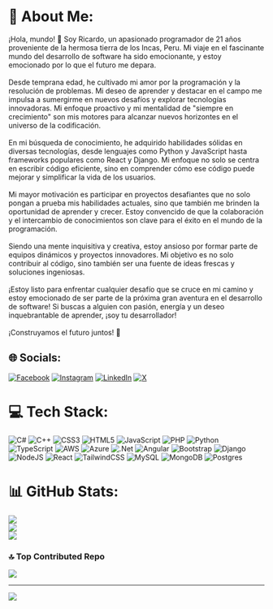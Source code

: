 # 💫 About Me:
¡Hola, mundo! 👋 Soy Ricardo, un apasionado programador de 21 años proveniente de la hermosa tierra de los Incas, Peru. Mi viaje en el fascinante mundo del desarrollo de software ha sido emocionante, y estoy emocionado por lo que el futuro me depara.<br><br>Desde temprana edad, he cultivado mi amor por la programación y la resolución de problemas. Mi deseo de aprender y destacar en el campo me impulsa a sumergirme en nuevos desafíos y explorar tecnologías innovadoras. Mi enfoque proactivo y mi mentalidad de "siempre en crecimiento" son mis motores para alcanzar nuevos horizontes en el universo de la codificación.<br><br>En mi búsqueda de conocimiento, he adquirido habilidades sólidas en diversas tecnologías, desde lenguajes como Python y JavaScript hasta frameworks populares como React y Django. Mi enfoque no solo se centra en escribir código eficiente, sino en comprender cómo ese código puede mejorar y simplificar la vida de los usuarios.<br><br>Mi mayor motivación es participar en proyectos desafiantes que no solo pongan a prueba mis habilidades actuales, sino que también me brinden la oportunidad de aprender y crecer. Estoy convencido de que la colaboración y el intercambio de conocimientos son clave para el éxito en el mundo de la programación.<br><br>Siendo una mente inquisitiva y creativa, estoy ansioso por formar parte de equipos dinámicos y proyectos innovadores. Mi objetivo es no solo contribuir al código, sino también ser una fuente de ideas frescas y soluciones ingeniosas.<br><br>¡Estoy listo para enfrentar cualquier desafío que se cruce en mi camino y estoy emocionado de ser parte de la próxima gran aventura en el desarrollo de software! Si buscas a alguien con pasión, energía y un deseo inquebrantable de aprender, ¡soy tu desarrollador!<br><br>¡Construyamos el futuro juntos! 🚀 


## 🌐 Socials:
[![Facebook](https://img.shields.io/badge/Facebook-%231877F2.svg?logo=Facebook&logoColor=white)](https://facebook.com/https://www.facebook.com/ricardo.mostacero.7) [![Instagram](https://img.shields.io/badge/Instagram-%23E4405F.svg?logo=Instagram&logoColor=white)](https://instagram.com/https://www.instagram.com/orms_21/) [![LinkedIn](https://img.shields.io/badge/LinkedIn-%230077B5.svg?logo=linkedin&logoColor=white)](https://linkedin.com/in/www.linkedin.com/in/ricardomostacero) [![X](https://img.shields.io/badge/X-black.svg?logo=X&logoColor=white)](https://x.com/https://twitter.com/RicardoMostace9) 

# 💻 Tech Stack:
![C#](https://img.shields.io/badge/c%23-%23239120.svg?style=for-the-badge&logo=csharp&logoColor=white) ![C++](https://img.shields.io/badge/c++-%2300599C.svg?style=for-the-badge&logo=c%2B%2B&logoColor=white) ![CSS3](https://img.shields.io/badge/css3-%231572B6.svg?style=for-the-badge&logo=css3&logoColor=white) ![HTML5](https://img.shields.io/badge/html5-%23E34F26.svg?style=for-the-badge&logo=html5&logoColor=white) ![JavaScript](https://img.shields.io/badge/javascript-%23323330.svg?style=for-the-badge&logo=javascript&logoColor=%23F7DF1E) ![PHP](https://img.shields.io/badge/php-%23777BB4.svg?style=for-the-badge&logo=php&logoColor=white) ![Python](https://img.shields.io/badge/python-3670A0?style=for-the-badge&logo=python&logoColor=ffdd54) ![TypeScript](https://img.shields.io/badge/typescript-%23007ACC.svg?style=for-the-badge&logo=typescript&logoColor=white) ![AWS](https://img.shields.io/badge/AWS-%23FF9900.svg?style=for-the-badge&logo=amazon-aws&logoColor=white) ![Azure](https://img.shields.io/badge/azure-%230072C6.svg?style=for-the-badge&logo=microsoftazure&logoColor=white) ![.Net](https://img.shields.io/badge/.NET-5C2D91?style=for-the-badge&logo=.net&logoColor=white) ![Angular](https://img.shields.io/badge/angular-%23DD0031.svg?style=for-the-badge&logo=angular&logoColor=white) ![Bootstrap](https://img.shields.io/badge/bootstrap-%238511FA.svg?style=for-the-badge&logo=bootstrap&logoColor=white) ![Django](https://img.shields.io/badge/django-%23092E20.svg?style=for-the-badge&logo=django&logoColor=white) ![NodeJS](https://img.shields.io/badge/node.js-6DA55F?style=for-the-badge&logo=node.js&logoColor=white) ![React](https://img.shields.io/badge/react-%2320232a.svg?style=for-the-badge&logo=react&logoColor=%2361DAFB) ![TailwindCSS](https://img.shields.io/badge/tailwindcss-%2338B2AC.svg?style=for-the-badge&logo=tailwind-css&logoColor=white) ![MySQL](https://img.shields.io/badge/mysql-%2300000f.svg?style=for-the-badge&logo=mysql&logoColor=white) ![MongoDB](https://img.shields.io/badge/MongoDB-%234ea94b.svg?style=for-the-badge&logo=mongodb&logoColor=white) ![Postgres](https://img.shields.io/badge/postgres-%23316192.svg?style=for-the-badge&logo=postgresql&logoColor=white)
# 📊 GitHub Stats:
![](https://github-readme-stats.vercel.app/api?username=RickZ-V&theme=tokyonight&hide_border=false&include_all_commits=false&count_private=false)<br/>
![](https://github-readme-streak-stats.herokuapp.com/?user=RickZ-V&theme=tokyonight&hide_border=false)<br/>
![](https://github-readme-stats.vercel.app/api/top-langs/?username=RickZ-V&theme=tokyonight&hide_border=false&include_all_commits=false&count_private=false&layout=compact)

### 🔝 Top Contributed Repo
![](https://github-contributor-stats.vercel.app/api?username=RickZ-V&limit=5&theme=dark&combine_all_yearly_contributions=true)

---
[![](https://visitcount.itsvg.in/api?id=RickZ-V&icon=0&color=0)](https://visitcount.itsvg.in)

<!-- Proudly created with GPRM ( https://gprm.itsvg.in ) -->
